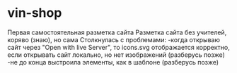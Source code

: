 # vin-shop
Первая самостоятельная разметка сайта
Разметка сайта без учителей, коряво (знаю), но сама
Столкнулась с проблемами: 
-когда открываю сайт через "Open with live Server", то icons.svg отображается корректно, если открывать сайт локально, но нет изображений (разберусь позже)
-не до конца выстроила элементы, как в шаблоне (разберусь позже)
